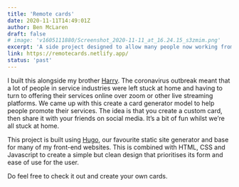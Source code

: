 ```yaml
---
title: 'Remote cards'
date: 2020-11-11T14:49:01Z
author: Ben McLaren
draft: false
# image: 'v1605111880/Screenshot_2020-11-11_at_16.24.15_s3zmim.png'
excerpt: 'A side project designed to allow many people now working from home to promote their remote events.'
link: https://remotecards.netlify.app/
status: 'past'
---
```


I built this alongside my brother [Harry](https://harrycresswell.com/). The coronavirus outbreak meant that a lot of people in service industries were left stuck at home and having to turn to offering their services online over zoom or other live streaming platforms. We came up with this create a card generator model to help people promote their services. The idea is that you create a custom card, then share it with your friends on social media. It’s a bit of fun whilst we’re all stuck at home.

This project is built using [Hugo](https://gohugo.io/), our favourite static site generator and base for many of my front-end websites. This is combined with HTML, CSS and Javascript to create a simple but clean design that prioritises its form and ease of use for the user.

Do feel free to check it out and create your own cards.
